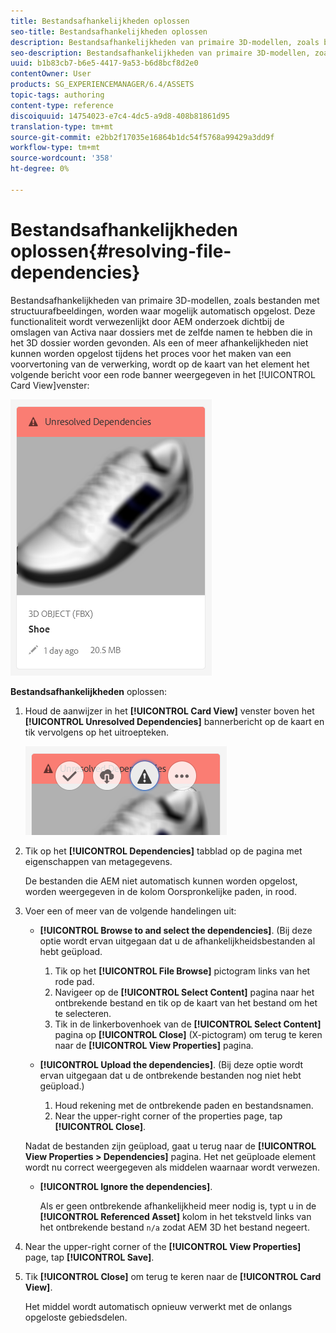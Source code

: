 ```yaml
---
title: Bestandsafhankelijkheden oplossen
seo-title: Bestandsafhankelijkheden oplossen
description: Bestandsafhankelijkheden van primaire 3D-modellen, zoals bestanden met structuurafbeeldingen, worden waar mogelijk automatisch opgelost. Deze functionaliteit wordt verwezenlijkt door AEM onderzoek dichtbij de omslagen van Activa naar dossiers met de zelfde namen te hebben die in het 3D dossier worden gevonden.
seo-description: Bestandsafhankelijkheden van primaire 3D-modellen, zoals bestanden met structuurafbeeldingen, worden waar mogelijk automatisch opgelost. Deze functionaliteit wordt verwezenlijkt door AEM onderzoek dichtbij de omslagen van Activa naar dossiers met de zelfde namen te hebben die in het 3D dossier worden gevonden.
uuid: b1b83cb7-b6e5-4417-9a53-b6d8bcf8d2e0
contentOwner: User
products: SG_EXPERIENCEMANAGER/6.4/ASSETS
topic-tags: authoring
content-type: reference
discoiquuid: 14754023-e7c4-4dc5-a9d8-408b81861d95
translation-type: tm+mt
source-git-commit: e2bb2f17035e16864b1dc54f5768a99429a3dd9f
workflow-type: tm+mt
source-wordcount: '358'
ht-degree: 0%

---
```



# Bestandsafhankelijkheden oplossen{#resolving-file-dependencies}

Bestandsafhankelijkheden van primaire 3D-modellen, zoals bestanden met structuurafbeeldingen, worden waar mogelijk automatisch opgelost. Deze functionaliteit wordt verwezenlijkt door AEM onderzoek dichtbij de omslagen van Activa naar dossiers met de zelfde namen te hebben die in het 3D dossier worden gevonden. Als een of meer afhankelijkheden niet kunnen worden opgelost tijdens het proces voor het maken van een voorvertoning van de verwerking, wordt op de kaart van het element het volgende bericht voor een rode banner weergegeven in het [!UICONTROL Card View]venster:

![chlimage_1-189](assets/chlimage_1-189.png)

**Bestandsafhankelijkheden** oplossen:

1. Houd de aanwijzer in het **[!UICONTROL Card View]** venster boven het **[!UICONTROL Unresolved Dependencies]** bannerbericht op de kaart en tik vervolgens op het uitroepteken.

   ![chlimage_1-190](assets/chlimage_1-190.png)

1. Tik op het **[!UICONTROL Dependencies]** tabblad op de pagina met eigenschappen van metagegevens.

   De bestanden die AEM niet automatisch kunnen worden opgelost, worden weergegeven in de kolom Oorspronkelijke paden, in rood.

1. Voer een of meer van de volgende handelingen uit:

   * **[!UICONTROL Browse to and select the dependencies]**. (Bij deze optie wordt ervan uitgegaan dat u de afhankelijkheidsbestanden al hebt geüpload.

      1. Tik op het **[!UICONTROL File Browse]** pictogram links van het rode pad.
      1. Navigeer op de **[!UICONTROL Select Content]** pagina naar het ontbrekende bestand en tik op de kaart van het bestand om het te selecteren.
      1. Tik in de linkerbovenhoek van de **[!UICONTROL Select Content]** pagina op **[!UICONTROL Close]** (X-pictogram) om terug te keren naar de **[!UICONTROL View Properties]** pagina.
   * **[!UICONTROL Upload the dependencies]**. (Bij deze optie wordt ervan uitgegaan dat u de ontbrekende bestanden nog niet hebt geüpload.)

      1. Houd rekening met de ontbrekende paden en bestandsnamen.
      1. Near the upper-right corner of the properties page, tap **[!UICONTROL Close]**.

   Nadat de bestanden zijn geüpload, gaat u terug naar de **[!UICONTROL View Properties > Dependencies]** pagina. Het net geüploade element wordt nu correct weergegeven als middelen waarnaar wordt verwezen.

   * **[!UICONTROL Ignore the dependencies]**.

      Als er geen ontbrekende afhankelijkheid meer nodig is, typt u in de **[!UICONTROL Referenced Asset]** kolom in het tekstveld links van het ontbrekende bestand `n/a` zodat AEM 3D het bestand negeert.



1. Near the upper-right corner of the **[!UICONTROL View Properties]** page, tap **[!UICONTROL Save]**.
1. Tik **[!UICONTROL Close]** om terug te keren naar de **[!UICONTROL Card View]**.

   Het middel wordt automatisch opnieuw verwerkt met de onlangs opgeloste gebiedsdelen.

